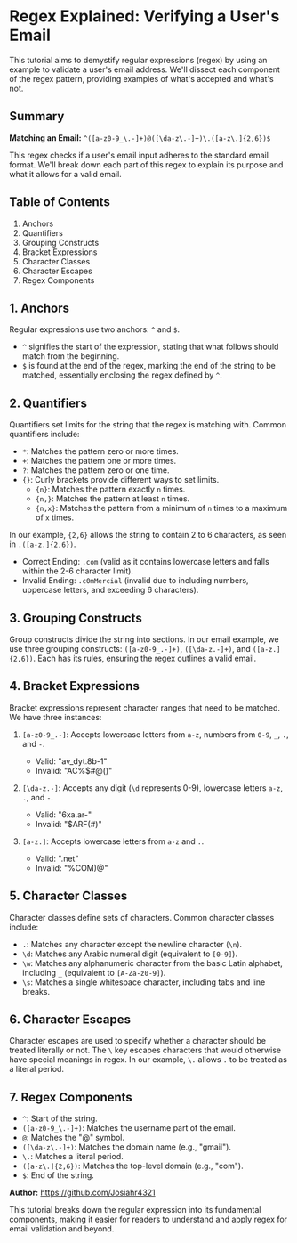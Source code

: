 # Regex Explained: Verifying a User's Email

This tutorial aims to demystify regular expressions (regex) by using an example to validate a user's email address. We'll dissect each component of the regex pattern, providing examples of what's accepted and what's not.

## Summary

**Matching an Email:** `^([a-z0-9_\.-]+)@([\da-z\.-]+)\.([a-z\.]{2,6})$`

This regex checks if a user's email input adheres to the standard email format. We'll break down each part of this regex to explain its purpose and what it allows for a valid email.

## Table of Contents

1. Anchors
2. Quantifiers
3. Grouping Constructs
4. Bracket Expressions
5. Character Classes
6. Character Escapes
7. Regex Components

## 1. Anchors

Regular expressions use two anchors: `^` and `$`. 

- `^` signifies the start of the expression, stating that what follows should match from the beginning.
- `$` is found at the end of the regex, marking the end of the string to be matched, essentially enclosing the regex defined by `^`.

## 2. Quantifiers

Quantifiers set limits for the string that the regex is matching with. Common quantifiers include:

- `*`: Matches the pattern zero or more times.
- `+`: Matches the pattern one or more times.
- `?`: Matches the pattern zero or one time.
- `{}`: Curly brackets provide different ways to set limits.
  - `{n}`: Matches the pattern exactly `n` times.
  - `{n,}`: Matches the pattern at least `n` times.
  - `{n,x}`: Matches the pattern from a minimum of `n` times to a maximum of `x` times.

In our example, `{2,6}` allows the string to contain 2 to 6 characters, as seen in `.([a-z.]{2,6})`.

- Correct Ending: `.com` (valid as it contains lowercase letters and falls within the 2-6 character limit).
- Invalid Ending: `.c0mMercial` (invalid due to including numbers, uppercase letters, and exceeding 6 characters).

## 3. Grouping Constructs

Group constructs divide the string into sections. In our email example, we use three grouping constructs: `([a-z0-9_.-]+)`, `([\da-z.-]+)`, and `([a-z.]{2,6})`. Each has its rules, ensuring the regex outlines a valid email.

## 4. Bracket Expressions

Bracket expressions represent character ranges that need to be matched. We have three instances:

1. `[a-z0-9_.-]`: Accepts lowercase letters from `a-z`, numbers from `0-9`, `_`, `.`, and `-`.
   - Valid: "av_dyt.8b-1"
   - Invalid: "AC%$#@()"

2. `[\da-z.-]`: Accepts any digit (`\d` represents 0-9), lowercase letters `a-z`, `.`, and `-`.
   - Valid: "6xa.ar-"
   - Invalid: "$ARF(#)"

3. `[a-z.]`: Accepts lowercase letters from `a-z` and `.`.
   - Valid: ".net"
   - Invalid: "%COM)@"

## 5. Character Classes

Character classes define sets of characters. Common character classes include:

- `.`: Matches any character except the newline character (`\n`).
- `\d`: Matches any Arabic numeral digit (equivalent to `[0-9]`).
- `\w`: Matches any alphanumeric character from the basic Latin alphabet, including `_` (equivalent to `[A-Za-z0-9]`).
- `\s`: Matches a single whitespace character, including tabs and line breaks.

## 6. Character Escapes

Character escapes are used to specify whether a character should be treated literally or not. The `\` key escapes characters that would otherwise have special meanings in regex. In our example, `\.` allows `.` to be treated as a literal period.

## 7. Regex Components

- `^`: Start of the string.
- `([a-z0-9_\.-]+)`: Matches the username part of the email.
- `@`: Matches the "@" symbol.
- `([\da-z\.-]+)`: Matches the domain name (e.g., "gmail").
- `\.`: Matches a literal period.
- `([a-z\.]{2,6})`: Matches the top-level domain (e.g., "com").
- `$`: End of the string.

**Author:** https://github.com/Josiahr4321

This tutorial breaks down the regular expression into its fundamental components, making it easier for readers to understand and apply regex for email validation and beyond.
